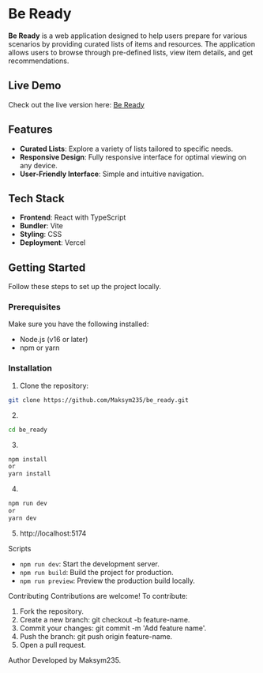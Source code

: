 # Be Ready

**Be Ready** is a web application designed to help users prepare for various scenarios by providing curated lists of items and resources. The application allows users to browse through pre-defined lists, view item details, and get recommendations.

## Live Demo

Check out the live version here: [Be Ready](https://be-ready-nine.vercel.app/)

## Features

- **Curated Lists**: Explore a variety of lists tailored to specific needs.
- **Responsive Design**: Fully responsive interface for optimal viewing on any device.
- **User-Friendly Interface**: Simple and intuitive navigation.

## Tech Stack

- **Frontend**: React with TypeScript
- **Bundler**: Vite
- **Styling**: CSS
- **Deployment**: Vercel

## Getting Started

Follow these steps to set up the project locally.

### Prerequisites

Make sure you have the following installed:

- Node.js (v16 or later)
- npm or yarn

### Installation

1. Clone the repository:

```bash
git clone https://github.com/Maksym235/be_ready.git
```

2.

```bash
cd be_ready
```

3.

```bash
npm install
or
yarn install
```

4.

```bash
npm run dev
or
yarn dev
```

5.  http://localhost:5174

Scripts

- `npm run dev`: Start the development server.
- `npm run build`: Build the project for production.
- `npm run preview`: Preview the production build locally.

Contributing
Contributions are welcome! To contribute:

1. Fork the repository.
2. Create a new branch: git checkout -b feature-name.
3. Commit your changes: git commit -m 'Add feature name'.
4. Push the branch: git push origin feature-name.
5. Open a pull request.

Author
Developed by Maksym235.
